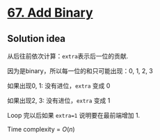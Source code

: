 # [67. Add Binary](https://leetcode.com/problems/add-binary/)

## Solution idea

从后往前依次计算：`extra`表示后一位的贡献.

因为是binary，所以每一位的和只可能出现：0, 1, 2, 3

如果出现0, 1: 没有进位，`extra` 变成 0

如果出现2, 3: 没有进位，`extra` 变成 1

Loop 完以后如果 `extra=1` 说明要在最前端增加 1.

Time complexity = $O(n)$